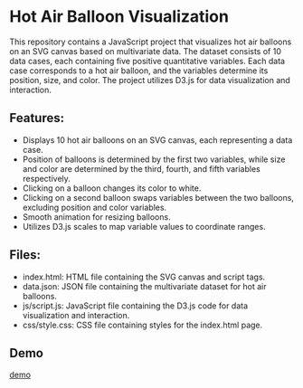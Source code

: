 # Hot Air Balloon Visualization
This repository contains a JavaScript project that visualizes hot air balloons on an SVG canvas based on multivariate data. The dataset consists of 10 data cases, each containing five positive quantitative variables. Each data case corresponds to a hot air balloon, and the variables determine its position, size, and color. The project utilizes D3.js for data visualization and interaction.

## Features:
- Displays 10 hot air balloons on an SVG canvas, each representing a data case.
- Position of balloons is determined by the first two variables, while size and color are determined by the third, fourth, and fifth variables respectively.
- Clicking on a balloon changes its color to white.
- Clicking on a second balloon swaps variables between the two balloons, excluding position and color variables.
- Smooth animation for resizing balloons.
- Utilizes D3.js scales to map variable values to coordinate ranges.

## Files:
- index.html: HTML file containing the SVG canvas and script tags.
- data.json: JSON file containing the multivariate dataset for hot air balloons.
- js/script.js: JavaScript file containing the D3.js code for data visualization and interaction.
- css/style.css: CSS file containing styles for the index.html page.

## Demo
[demo](https://ic-99.github.io/information-visualization/)
